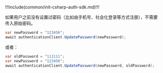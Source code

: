 !!!include(common/init-csharp-auth-sdk.md)!!!

如果用户之前没有设置过密码（比如由手机号、社会化登录等方式注册），不需要传入原始密码。

```csharp
var newPassword = "123456";
await authenticationClient.UpdatePassword(newPassword);
```

或者：

```csharp
var oldPassword = "111111";
var newPassword = "123456";
await authenticationClient.UpdatePassword(newPassword, oldPassword);
```